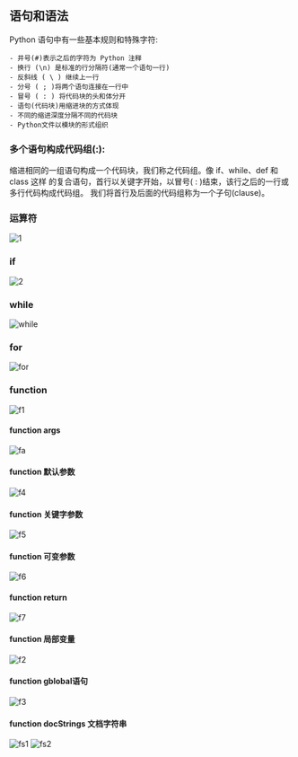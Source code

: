 ## 语句和语法
Python 语句中有一些基本规则和特殊字符:

    - 井号(#)表示之后的字符为 Python 注释
    - 换行 (\n) 是标准的行分隔符(通常一个语句一行)
    - 反斜线 ( \ ) 继续上一行
    - 分号 ( ; )将两个语句连接在一行中
    - 冒号 ( : ) 将代码块的头和体分开
    - 语句(代码块)用缩进块的方式体现
    - 不同的缩进深度分隔不同的代码块
    - Python文件以模块的形式组织

### 多个语句构成代码组(:):
缩进相同的一组语句构成一个代码块，我们称之代码组。像 if、while、def 和 class 这样 的复合语句，首行以关键字开始，以冒号( : )结束，该行之后的一行或多行代码构成代码组。 我们将首行及后面的代码组称为一个子句(clause)。

### 运算符
![1](1.png)

### if
![2](2.png)

### while
![while](while.png)

### for
![for](for.png)

### function
![f1](f1.png)

#### function args
![fa](fa.png)

#### function 默认参数
![f4](f4.png)

#### function 关键字参数
![f5](f5.png)

#### function 可变参数
![f6](f6.png)

#### function return
![f7](f7.png)

#### function 局部变量
![f2](f2.png)

#### function gblobal语句
![f3](f3.png)

#### function docStrings 文档字符串
![fs1](fs1.png)
![fs2](fs2.png)
